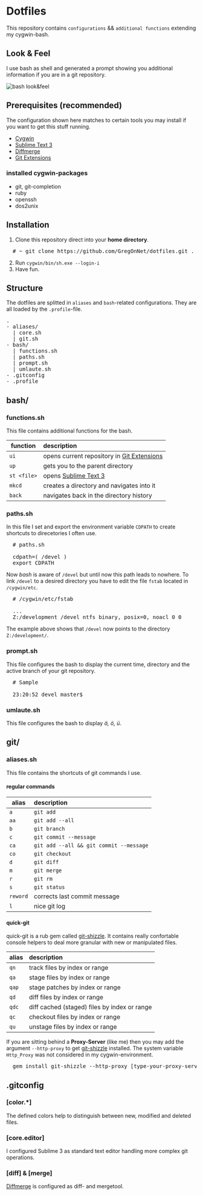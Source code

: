 # Dotfiles

This repository contains `configurations` && `additional functions` extending my cygwin-bash.

## Look & Feel

I use bash as shell and generated a prompt showing you additional information if you are in a git repository.

![bash look&feel](http://www.woiwode.info/blog/wp-content/uploads/2014/02/bash-lookfeel.png "bash look&feel")

## Prerequisites (recommended)

The configuration shown here matches to certain tools you may install if you want to get this stuff running.

- [Cygwin](http://cygwin.com/)
- [Sublime Text 3](http://www.sublimetext.com/3)
- [Diffmerge](https://sourcegear.com/diffmerge/)
- [Git Extensions](https://code.google.com/p/gitextensions/)

### installed cygwin-packages

- git, git-completion
- ruby
- openssh
- dos2unix

## Installation

1. Clone this repository direct into your **home directory**.

<pre>
  # ~ git clone https://github.com/GregOnNet/dotfiles.git .
</pre>

2. Run `cygwin/bin/sh.exe --login-i`
3. Have fun.

## Structure

The dotfiles are splitted in `aliases` and `bash`-related configurations. They are all loaded by the `.profile`-file.

<pre>
.
- aliases/
  | core.sh
  | git.sh
- bash/
  | functions.sh
  | paths.sh
  | prompt.sh 
  | umlaute.sh
- .gitconfig
- .profile
</pre>

## bash/

### functions.sh

This file contains additional functions for the bash.

| function      | description                                                                                 |
| ------------- |:--------------------------------------------------------------------------------------------|
| `ui`          | opens current repository in [Git Extensions](https://code.google.com/p/gitextensions/)      |
| `up`          | gets you to the parent directory                                                            |
| `st <file>`   | opens [Sublime Text 3](http://www.sublimetext.com/3)                                        |
| `mkcd`        | creates a directory and navigates into it                                                   |
| `back`        | navigates back in the directory history                                                     |

### paths.sh

In this file I set and export the environment variable `CDPATH` to create shortcuts to direcetories I often use.

<pre>
  # paths.sh
  
  cdpath=( /devel )
  export CDPATH
</pre>

Now *bash* is aware of `/devel` but until now this path leads to nowhere.
To link `/devel` to a desired directory you have to edit the file `fstab` located in `/cygwin/etc`.

<pre>
  # /cygwin/etc/fstab
  
  ...
  Z:/development /devel ntfs binary, posix=0, noacl 0 0
</pre>

The example above shows that `/devel` now points to the directory `Z:/development/`.

### prompt.sh

This file configures the bash to display the current time, directory and the active   branch of your git repository.

<pre>
  # Sample

  23:20:52 devel master$
</pre>

### umlaute.sh

This file configures the bash to display *ä, ö, ü*.

## git/

### aliases.sh

This file contains the shortcuts of git commands I use.

#### regular commands

| alias         | description                             |
| ------------- |:----------------------------------------|
| `a`           | `git add`                               |
| `aa`          | `git add --all`                         |
| `b`           | `git branch`                            |
| `c`           | `git commit --message`                  |
| `ca`          | `git add --all && git commit --message` |
| `co`          | `git checkout`                          |
| `d`           | `git diff`                              |
| `m`           | `git merge`                             |
| `r`           | `git rm`                                |
| `s`           | `git status`                            |
| `reword`      | corrects last commit message            |
| `l`           | nice git log                            |

#### quick-git

quick-git is a rub gem called [git-shizzle](https://github.com/agross/git_shizzle). It contains really confortable console helpers to deal more granular with new or manipulated files.

| alias         | description                                  |
| ------------- |:---------------------------------------------|
| `qn`          | track files by index or range                |
| `qa`          | stage files by index or range                |
| `qap`         | stage patches by index or range              |
| `qd`          | diff files by index or range                 |
| `qdc`         | diff cached (staged) files by index or range |
| `qc`          | checkout files by index or range             |
| `qu`          | unstage files by index or range              |

If you are sitting behind a **Proxy-Server** (like me) then you may add the argument `--http-proxy` to get [git-shizzle](https://github.com/agross/git_shizzle) installed. The system variable `Http_Proxy` was not considered in my cygwin-environment. 

<pre>
  gem install git-shizzle --http-proxy [type-your-proxy-server:port]  
</pre>

## .gitconfig

### [color.*]

The defined colors help to distinguish between new, modified and deleted files.

### [core.editor]

I configured Sublime 3 as standard text editor handling more complex git operations.

### [diff] & [merge]

[Diffmerge](https://sourcegear.com/diffmerge/) is configured as diff- and mergetool.
